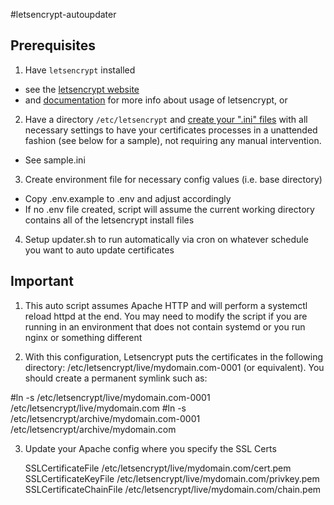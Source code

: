 #letsencrypt-autoupdater

## Prerequisites

1. Have `letsencrypt` installed 
 * see the [letsencrypt website](https://letsencrypt.org/) 
 * and [documentation](https://community.letsencrypt.org/c/docs/) for more info about usage of letsencrypt, or

2. Have a directory `/etc/letsencrypt` and [create your ".ini" files](http://letsencrypt.readthedocs.org/en/latest/using.html#configuration-file) with all necessary settings to have your certificates processes in a unattended fashion (see below for a sample), not requiring any manual intervention.

 * See sample.ini 

3. Create environment file for necessary config values (i.e. base directory)

 * Copy .env.example to .env and adjust accordingly
 * If no .env file created, script will assume the current working directory contains all of the letsencrypt install files

4. Setup updater.sh to run automatically via cron on whatever schedule you want to auto update certificates

## Important

1. This auto script assumes Apache HTTP and will perform a systemctl reload httpd at the end.  You may need to modify the script if you are running in an environment that does not contain systemd or you run nginx or something different

2. With this configuration, Letsencrypt puts the certificates in the following directory:  /etc/letsencrypt/live/mydomain.com-0001 (or equivalent).   You should create a permanent symlink such as:

#ln -s /etc/letsencrypt/live/mydomain.com-0001 /etc/letsencrypt/live/mydomain.com
#ln -s /etc/letsencrypt/archive/mydomain.com-0001 /etc/letsencrypt/archive/mydomain.com

3. Update your Apache config where you specify the SSL Certs


    SSLCertificateFile /etc/letsencrypt/live/mydomain.com/cert.pem
    SSLCertificateKeyFile /etc/letsencrypt/live/mydomain.com/privkey.pem
    SSLCertificateChainFile /etc/letsencrypt/live/mydomain.com/chain.pem

